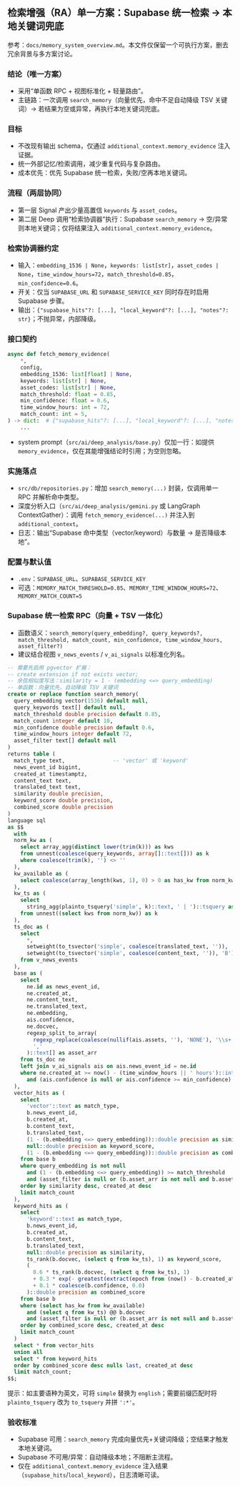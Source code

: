 ## 检索增强（RA）单一方案：Supabase 统一检索 → 本地关键词兜底

参考：`docs/memory_system_overview.md`。本文件仅保留一个可执行方案，删去冗余背景与多方案讨论。

### 结论（唯一方案）
- 采用“单函数 RPC + 视图标准化 + 轻量路由”。
- 主链路：一次调用 `search_memory`（向量优先，命中不足自动降级 TSV 关键词）→ 若结果为空或异常，再执行本地关键词兜底。

### 目标
- 不改现有输出 schema，仅通过 `additional_context.memory_evidence` 注入证据。
- 统一外部记忆/检索调用，减少重复代码与复杂路由。
- 成本优先：优先 Supabase 统一检索，失败/空再本地关键词。

### 流程（两层协同）
- 第一层 Signal 产出少量高置信 `keywords` 与 `asset_codes`。
- 第二层 Deep 调用“检索协调器”执行：Supabase `search_memory` → 空/异常则本地关键词；仅将结果注入 `additional_context.memory_evidence`。

### 检索协调器约定
- 输入：`embedding_1536 | None`，`keywords: list[str]`，`asset_codes | None`，`time_window_hours=72`，`match_threshold=0.85`，`min_confidence=0.6`。
- 开关：仅当 `SUPABASE_URL` 和 `SUPABASE_SERVICE_KEY` 同时存在时启用 Supabase 步骤。
- 输出：`{"supabase_hits"?: [...], "local_keyword"?: [...], "notes"?: str}`；不抛异常，内部降级。

### 接口契约
```python
async def fetch_memory_evidence(
    *,
    config,
    embedding_1536: list[float] | None,
    keywords: list[str] | None,
    asset_codes: list[str] | None,
    match_threshold: float = 0.85,
    min_confidence: float = 0.6,
    time_window_hours: int = 72,
    match_count: int = 5,
) -> dict:  # {"supabase_hits"?: [...], "local_keyword"?: [...], "notes"?: str}
    ...
```
- system prompt（`src/ai/deep_analysis/base.py`）仅加一行：如提供 `memory_evidence`，仅在其能增强结论时引用；为空则忽略。

### 实施落点
- `src/db/repositories.py`：增加 `search_memory(...)` 封装，仅调用单一 RPC 并解析命中类型。
- 深度分析入口（`src/ai/deep_analysis/gemini.py` 或 LangGraph ContextGather）：调用 `fetch_memory_evidence(...)` 并注入到 `additional_context`。
- 日志：输出“Supabase 命中类型（vector/keyword）与数量 → 是否降级本地”。

### 配置与默认值
- `.env`：`SUPABASE_URL`、`SUPABASE_SERVICE_KEY`
- 可选：`MEMORY_MATCH_THRESHOLD=0.85`、`MEMORY_TIME_WINDOW_HOURS=72`、`MEMORY_MATCH_COUNT=5`

### Supabase 统一检索 RPC（向量 + TSV 一体化）
- 函数语义：`search_memory(query_embedding?, query_keywords?, match_threshold, match_count, min_confidence, time_window_hours, asset_filter?)`
- 建议结合视图 `v_news_events` / `v_ai_signals` 以标准化列名。

```sql
-- 需要先启用 pgvector 扩展：
-- create extension if not exists vector;
-- 余弦相似度写法：similarity = 1 - (embedding <=> query_embedding)
-- 单函数：向量优先，自动降级 TSV 关键词
create or replace function search_memory(
  query_embedding vector(1536) default null,
  query_keywords text[] default null,
  match_threshold double precision default 0.85,
  match_count integer default 10,
  min_confidence double precision default 0.6,
  time_window_hours integer default 72,
  asset_filter text[] default null
)
returns table (
  match_type text,               -- 'vector' 或 'keyword'
  news_event_id bigint,
  created_at timestamptz,
  content_text text,
  translated_text text,
  similarity double precision,
  keyword_score double precision,
  combined_score double precision
)
language sql
as $$
  with
  norm_kw as (
    select array_agg(distinct lower(trim(k))) as kws
    from unnest(coalesce(query_keywords, array[]::text[])) as k
    where coalesce(trim(k), '') <> ''
  ),
  kw_available as (
    select coalesce(array_length(kws, 1), 0) > 0 as has_kw from norm_kw
  ),
  kw_ts as (
    select
      string_agg(plainto_tsquery('simple', k)::text, ' | ')::tsquery as q
    from unnest((select kws from norm_kw)) as k
  ),
  ts_doc as (
    select
      *,
      setweight(to_tsvector('simple', coalesce(translated_text, '')), 'A') ||
      setweight(to_tsvector('simple', coalesce(content_text, '')), 'B') as docvec
    from v_news_events
  ),
  base as (
    select
      ne.id as news_event_id,
      ne.created_at,
      ne.content_text,
      ne.translated_text,
      ne.embedding,
      ais.confidence,
      ne.docvec,
      regexp_split_to_array(
        regexp_replace(coalesce(nullif(ais.assets, ''), 'NONE'), '\\s+', '', 'g'),
        ','
      )::text[] as asset_arr
    from ts_doc ne
    left join v_ai_signals ais on ais.news_event_id = ne.id
    where ne.created_at >= now() - (time_window_hours || ' hours')::interval
      and (ais.confidence is null or ais.confidence >= min_confidence)
  ),
  vector_hits as (
    select
      'vector'::text as match_type,
      b.news_event_id,
      b.created_at,
      b.content_text,
      b.translated_text,
      (1 - (b.embedding <=> query_embedding))::double precision as similarity,
      null::double precision as keyword_score,
      (1 - (b.embedding <=> query_embedding))::double precision as combined_score
    from base b
    where query_embedding is not null
      and (1 - (b.embedding <=> query_embedding)) >= match_threshold
      and (asset_filter is null or (b.asset_arr is not null and b.asset_arr && asset_filter))
    order by similarity desc, created_at desc
    limit match_count
  ),
  keyword_hits as (
    select
      'keyword'::text as match_type,
      b.news_event_id,
      b.created_at,
      b.content_text,
      b.translated_text,
      null::double precision as similarity,
      ts_rank(b.docvec, (select q from kw_ts), 1) as keyword_score,
      (
        0.6 * ts_rank(b.docvec, (select q from kw_ts), 1)
        + 0.3 * exp(- greatest(extract(epoch from (now() - b.created_at)) / 3600.0, 0) / 48.0)
        + 0.1 * coalesce(b.confidence, 0.0)
      )::double precision as combined_score
    from base b
    where (select has_kw from kw_available)
      and (select q from kw_ts) @@ b.docvec
      and (asset_filter is null or (b.asset_arr is not null and b.asset_arr && asset_filter))
    order by combined_score desc, created_at desc
    limit match_count
  )
  select * from vector_hits
  union all
  select * from keyword_hits
  order by combined_score desc nulls last, created_at desc
  limit match_count;
$$;
```

提示：如主要语种为英文，可将 `simple` 替换为 `english`；需要前缀匹配时将 `plainto_tsquery` 改为 `to_tsquery` 并拼 `':*'`。

### 验收标准
- Supabase 可用：`search_memory` 完成向量优先+关键词降级；空结果才触发本地关键词。
- Supabase 不可用/异常：自动降级本地；不阻断主流程。
- 仅在 `additional_context.memory_evidence` 注入结果（`supabase_hits`/`local_keyword`），日志清晰可读。
